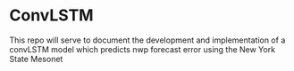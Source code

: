 # ConvLSTM
This repo will serve to document the development and implementation of a convLSTM model which predicts nwp forecast error using the New York State Mesonet
